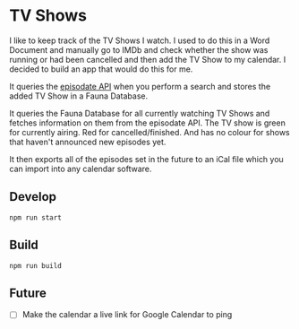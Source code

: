 # TV Shows

I like to keep track of the TV Shows I watch. I used to do this in a Word Document and manually go to IMDb and check whether the show was running or had been cancelled and then add the TV Show to my calendar. I decided to build an app that would do this for me.

It queries the [episodate API](https://www.episodate.com/api) when you perform a search and stores the added TV Show in a Fauna Database.

It queries the Fauna Database for all currently watching TV Shows and fetches information on them from the episodate API. The TV show is green for currently airing. Red for cancelled/finished. And has no colour for shows that haven't announced new episodes yet.

It then exports all of the episodes set in the future to an iCal file which you can import into any calendar software.

## Develop

``` npm run start ```

## Build

``` npm run build ```

## Future

- [ ] Make the calendar a live link for Google Calendar to ping
